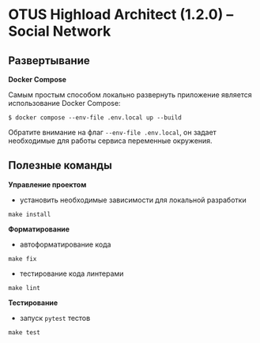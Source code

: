# OTUS Highload Architect (1.2.0) – Social Network

## Развертывание

**Docker Compose**

Самым простым способом локально развернуть приложение является использование Docker Compose:

```shell
$ docker compose --env-file .env.local up --build
```

Обратите внимание на флаг `--env-file .env.local`, он задает необходимые для работы сервиса переменные окружения.

## Полезные команды

**Управление проектом**

- установить необходимые зависимости для локальной разработки
```shell
make install
```

**Форматирование**

- автоформатирование кода
```shell
make fix
```
- тестирование кода линтерами
```shell
make lint
```

**Тестирование**

- запуск `pytest` тестов
```shell
make test
```
